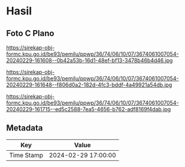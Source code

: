 # Hasil

## Foto C Plano

https://sirekap-obj-formc.kpu.go.id/be93/pemilu/ppwp/36/74/06/10/07/3674061007054-20240229-161608--0b42a53b-16d1-48ef-bf13-3478b46b4d46.jpg

https://sirekap-obj-formc.kpu.go.id/be93/pemilu/ppwp/36/74/06/10/07/3674061007054-20240229-161648--f806d0a2-182d-4fc3-bddf-4a49921a54db.jpg

https://sirekap-obj-formc.kpu.go.id/be93/pemilu/ppwp/36/74/06/10/07/3674061007054-20240229-161715--ed5c2588-7ea5-4656-b762-adf8169f4dab.jpg


## Metadata

| Key        | Value               |
| ---------- | ------------------- |
| Time Stamp | 2024-02-29 17:00:00 |



